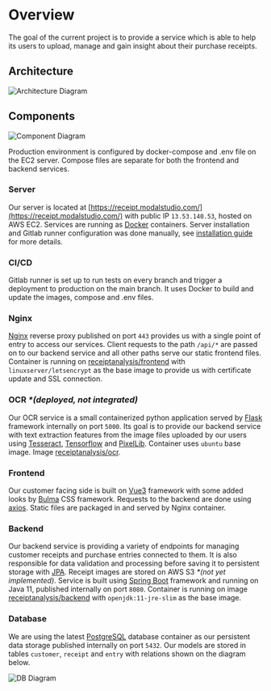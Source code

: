 # Overview

The goal of the current project is to provide a service which is able to help its users to upload, manage and
gain insight about their purchase receipts.

## Architecture

![Architecture Diagram](/archdrawing21.11.2020.png)

## Components

![Component Diagram](/componentdiagram.png)

Production environment is configured by docker-compose and .env file on the EC2 server. Compose files are separate
for both the frontend and backend services.

### Server

Our server is located at [https://receipt.modalstudio.com/](https://receipt.modalstudio.com/) with public IP `13.53.140.53`,
hosted on AWS EC2. Services are running as [Docker](https://www.docker.com/) containers. Server installation
and Gitlab runner configuration was done manually, see [installation guide](/page/installation)
for more details.

### CI/CD

Gitlab runner is set up to run tests on every branch and trigger a deployment to production on the main branch. It uses
Docker to build and update the images, compose and .env files.

### Nginx

[Nginx](https://www.nginx.com/) reverse proxy published on port `443` provides us with a single point of entry
to access our services. Client requests to the path `/api/*` are passed on to our backend service and all other paths
serve our static frontend files. Container is running on 
[receiptanalysis/frontend](https://hub.docker.com/repository/docker/receiptanalysis/frontend) with `linuxserver/letsencrypt` 
as the base image to provide us with certificate update and SSL connection.

### OCR _*(deployed, not integrated)_

Our OCR service is a small containerized python application served by [Flask](https://palletsprojects.com/p/flask/)
framework internally on port `5000`. Its goal is to provide our backend service with text extraction features from
the image files uploaded by our users using [Tesseract](https://github.com/tesseract-ocr/), 
[Tensorflow](https://www.tensorflow.org/) and [PixelLib](https://github.com/ayoolaolafenwa/PixelLib). Container
uses `ubuntu` base image. Image [receiptanalysis/ocr](https://hub.docker.com/repository/docker/receiptanalysis/ocr).

### Frontend

Our customer facing side is built on [Vue3](https://vuejs.org/) framework with some added looks by 
[Bulma](https://bulma.io/) CSS framework. Requests to the backend are done using [axios](https://www.npmjs.com/package/axios).
Static files are packaged in and served by Nginx container.

### Backend

Our backend service is providing a variety of endpoints for managing customer receipts and purchase entries connected
to them. It is also responsible for data validation and processing before saving it to persistent storage with 
[JPA](https://spring.io/projects/spring-data-jpa). Receipt images are stored on AWS S3 _*(not yet implemented)_.
Service is built using [Spring Boot](https://spring.io/projects/spring-boot) framework and running on Java 11,
published internally on port `8080`. Container is running on image 
[receiptanalysis/backend](https://hub.docker.com/repository/docker/receiptanalysis/backend) with `openjdk:11-jre-slim`
as the base image.

### Database

We are using the latest [PostgreSQL](https://registry.hub.docker.com/_/postgres) database container as our persistent
data storage published internally on port `5432`. Our models are stored in tables `customer`, `receipt` and `entry`
with relations shown on the diagram below.

![DB Diagram](/datadiagram.png)

